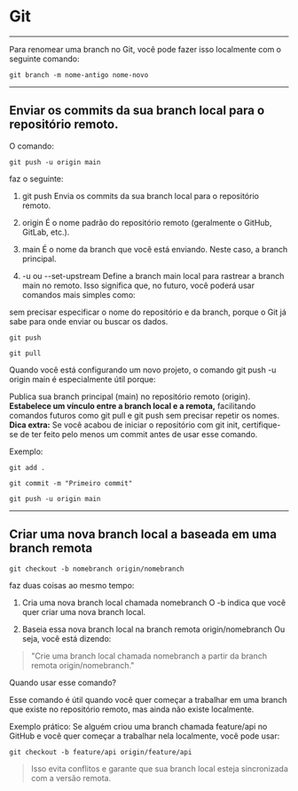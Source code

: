 # Git 
--- 

Para renomear uma branch no Git, você pode fazer isso localmente com o seguinte comando:

`git branch -m nome-antigo nome-novo`


--- 

## Enviar os commits da sua branch local para o repositório remoto.

O comando:

`git push -u origin main`


faz o seguinte:

1. git push
Envia os commits da sua branch local para o repositório remoto.

2. origin
É o nome padrão do repositório remoto (geralmente o GitHub, GitLab, etc.).

3. main
É o nome da branch que você está enviando. Neste caso, a branch principal.

4. -u ou --set-upstream
Define a branch main local para rastrear a branch main no remoto. Isso significa que, no futuro, você poderá usar comandos mais simples como:


sem precisar especificar o nome do repositório e da branch, porque o Git já sabe para onde enviar ou buscar os dados.

`git push`

`git pull`

Quando você está configurando um novo projeto, 
o comando git push -u origin main é especialmente útil porque:

Publica sua branch principal (main) no repositório remoto (origin).
**Estabelece um vínculo entre a branch local e a remota,** 
facilitando comandos futuros como git pull e git push sem precisar repetir os nomes.
**Dica extra:**
Se você acabou de iniciar o repositório com git init, certifique-se de ter feito pelo menos um commit antes de usar esse comando. 

Exemplo:

`git add .`

`git commit -m "Primeiro commit"`

`git push -u origin main`


--- 

##  Criar uma nova branch local a baseada em uma branch remota

`git checkout -b nomebranch origin/nomebranch`


faz duas coisas ao mesmo tempo:

1. Cria uma nova branch local chamada nomebranch
O -b indica que você quer criar uma nova branch local.

2. Baseia essa nova branch local na branch remota origin/nomebranch
Ou seja, você está dizendo:

> "Crie uma branch local chamada nomebranch a partir da branch remota origin/nomebranch."

Quando usar esse comando?

Esse comando é útil quando você quer começar a trabalhar em uma branch que existe no repositório remoto, mas ainda não existe localmente.

Exemplo prático:
Se alguém criou uma branch chamada feature/api no GitHub e você quer começar a trabalhar nela localmente, você pode usar:

`git checkout -b feature/api origin/feature/api`

> Isso evita conflitos e garante que sua branch local esteja sincronizada com a versão remota.

